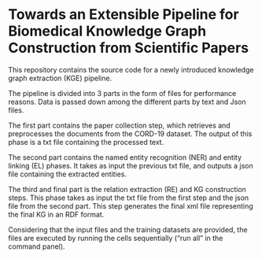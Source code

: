 # Towards an Extensible Pipeline for Biomedical Knowledge Graph Construction from Scientific Papers

This repository contains the source code for a newly introduced knowledge graph extraction (KGE) pipeline.

The pipeline is divided into 3 parts in the form of files for performance reasons. Data is passed down among the different parts by text and Json files. 

The first part contains the paper collection step, which retrieves and preprocesses the documents from the CORD-19 dataset. The output of this phase is a txt file containing the processed text.

The second part contains the named entity recognition (NER) and entity linking (EL) phases. It takes as input the previous txt file, and outputs a json file containing the extracted entities.

The third and final part is the relation extraction (RE) and KG construction steps. This phase takes as input the txt file from the first step and the json file from the second part. This step generates the final xml file representing the final KG in an RDF format.

Considering that the input files and the training datasets are provided, the files are executed by running the cells sequentially (“run all” in the command panel). 
